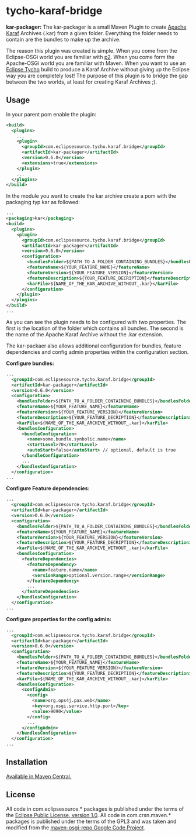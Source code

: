 tycho-karaf-bridge
==================

**kar-packager:** The kar-packager is a small Maven Plugin to create [Apache Karaf](http://karaf.apache.org/manual/latest-2.2.x/users-guide/kar.html) Archives (.kar) from a given folder. Everything the folder needs to contain are the bundles to make up the archive.

The reason this plugin was created is simple. When you come from the Eclipse-OSGi world you are familiar with [p2](http://eclipse.org/equinox/p2/). When you come form the Apache-OSGi world you are familiar with Maven. When you want to use an [Eclipse Tycho](http://eclipse.org/tycho/) build to produce a Karaf Archive without giving up the Eclipse way you are completely lost! The purpose of this plugin is to bridge the gap between the two worlds, at least for creating Karaf Archives ;).

Usage
-----
In your parent pom enable the plugin:

```xml
<build>
  <plugins>
    ...
    <plugin>
      <groupId>com.eclipsesource.tycho.karaf.bridge</groupId>
      <artifactId>kar-packager</artifactId>
      <version>0.6.0</version>
      <extensions>true</extensions>
    </plugin>
    ...
  </plugins>
</build>
```

In the module you want to create the kar archive create a pom with the packaging typ kar as followed:

```xml
...
<packaging>kar</packaging>
<build>
  <plugins>
    <plugin>
      <groupId>com.eclipsesource.tycho.karaf.bridge</groupId>
      <artifactId>kar-packager</artifactId>
      <version>0.6.0</version>
      <configuration>
        <bundlesFolder>${PATH_TO_A_FOLDER_CONTAINING_BUNDLES}</bundlesFolder>
        <featureName>${YOUR_FEATURE_NAME}</featureName>
        <featureVersion>${YOUR_FEATURE_VERSION}</featureVersion>
        <featureDescription>${YOUR_FEATURE_DECRIPTION}</featureDescription>        
        <karFile>${NAME_OF_THE_KAR_ARCHIVE_WITHOUT_.kar}</karFile>
      </configuration>
    </plugin>
  </plugins>
</build>
...
```
As you can see the plugin needs to be configured with two properties. The first is the location of the folder which contains all bundles. The second is the name of the Apache Karaf Archive without the .kar extension.   

The kar-packaer also allows additional configuration for bundles, feature dependencies and config admin properties within the configuration section. 

**Configure bundles:**

```xml
...
  <groupId>com.eclipsesource.tycho.karaf.bridge</groupId>
  <artifactId>kar-packager</artifactId>
  <version>0.6.0</version>
  <configuration>
    <bundlesFolder>${PATH_TO_A_FOLDER_CONTAINING_BUNDLES}</bundlesFolder>
    <featureName>${YOUR_FEATURE_NAME}</featureName>
    <featureVersion>${YOUR_FEATURE_VERSION}</featureVersion>
    <featureDescription>${YOUR_FEATURE_DECRIPTION}</featureDescription>
    <karFile>${NAME_OF_THE_KAR_ARCHIVE_WITHOUT_.kar}</karFile>
    <bundlesConfiguration>
      <bundleConfiguration>
        <name>some.bundle.synbolic.name</name>
        <startLevel>70</startLevel>
        <autoStart>false</autoStart> // optional, default is true
      </bundleConfiguration>
      ...
    </bundlesConfiguration>
  </configuration>
...
```

**Configure Feature dependencies:** 

```xml
...
  <groupId>com.eclipsesource.tycho.karaf.bridge</groupId>
  <artifactId>kar-packager</artifactId>
  <version>0.6.0</version>
  <configuration>
    <bundlesFolder>${PATH_TO_A_FOLDER_CONTAINING_BUNDLES}</bundlesFolder>
    <featureName>${YOUR_FEATURE_NAME}</featureName>
    <featureVersion>${YOUR_FEATURE_VERSION}</featureVersion>
    <featureDescription>${YOUR_FEATURE_DECRIPTION}</featureDescription>
    <karFile>${NAME_OF_THE_KAR_ARCHIVE_WITHOUT_.kar}</karFile>
    <bundlesConfiguration>
      <featureDependencies>
        <featureDependency>
          <name>feature.name</name>
          <versionRange>optional.version.range</versionRange>
        </featureDependency>
        ...
      </featureDependencies>
    </bundlesConfiguration>
  </configuration>
...
```

**Configure properties for the config admin:** 

```xml
...
  <groupId>com.eclipsesource.tycho.karaf.bridge</groupId>
  <artifactId>kar-packager</artifactId>
  <version>0.6.0</version>
  <configuration>
    <bundlesFolder>${PATH_TO_A_FOLDER_CONTAINING_BUNDLES}</bundlesFolder>
    <featureName>${YOUR_FEATURE_NAME}</featureName>
    <featureVersion>${YOUR_FEATURE_VERSION}</featureVersion>
    <featureDescription>${YOUR_FEATURE_DECRIPTION}</featureDescription>
    <karFile>${NAME_OF_THE_KAR_ARCHIVE_WITHOUT_.kar}</karFile>
    <bundlesConfiguration>
      <configAdmin>
        <config>
          <name>org.ops4j.pax.web</name>
          <key>org.osgi.service.http.port</key>
          <value>9090</value>
        </config>
        ...
      </configAdmin>
    </bundlesConfiguration>
  </configuration>
...
```

Installation
------------

[Available in Maven Central.](http://search.maven.org/#search%7Cgav%7C1%7Cg%3A%22com.eclipsesource.tycho.karaf.bridge%22%20AND%20a%3A%22kar-packager%22)

License
-------

All code in com.eclipsesource.* packages is published under the terms of the [Eclipse Public License, version 1.0](http://www.eclipse.org/legal/epl-v10.html).
All code in com.crsn.maven.* packages is published under the terms of the GPL3 and was taken and modified from the [maven-osgi-repo Google Code Project](http://code.google.com/p/maven-osgi-repo/). 
